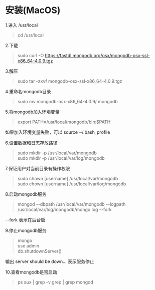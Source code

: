 # 安装(MacOS)

1.进入 /usr/local
> cd /usr/local

2.下载
>sudo curl -O https://fastdl.mongodb.org/osx/mongodb-osx-ssl-x86_64-4.0.9.tgz

3.解压
>sudo tar -zxvf mongodb-osx-ssl-x86_64-4.0.9.tgz

4.重命名mongodb目录
>sudo mv mongodb-osx-x86_64-4.0.9/ mongodb

5.将mongodb加入环境变量
>export PATH=/usr/local/mongodb/bin:$PATH

如果加入环境变量失败，可以 source ~/.bash_profile

6.设置数据和日志存放路径
>sudo mkdir -p /usr/local/var/mongodb <br/>
>sudo mkdir -p /usr/local/var/log/mongodb

7.保证用户对当前目录有操作权限
>sudo chown [username] /usr/local/var/mongodb <br/>
>sudo chown [username] /usr/local/var/log/mongodb

8.启动mongodb服务
>mongod --dbpath /usr/local/var/mongodb --logpath /usr/local/var/log/mongodb/mongo.log --fork

--fork 表示在后台启

9.停止mongodb服务
>mongo <br/>
>use admin <br/>
>db.shutdownServer() <br/>

输出 server should be down... 表示服务停止

10.查看mongodb是否启动
>ps aux | grep -v grep | grep mongod













